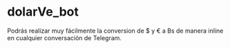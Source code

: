 # dolarVe_bot
Podrás realizar muy fácilmente la conversion de $ y € a Bs de manera inline en cualquier conversación de Telegram.
